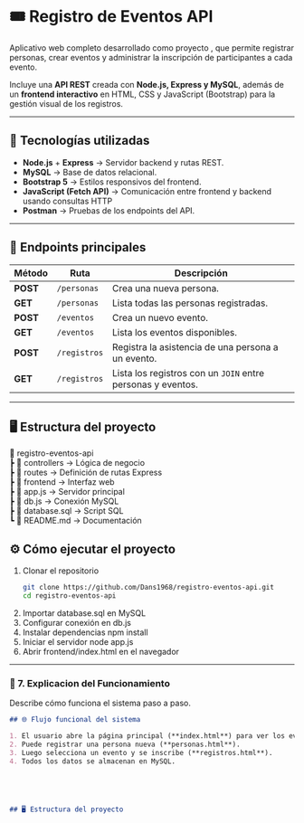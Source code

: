 # 🎟️ Registro de Eventos API

Aplicativo web completo desarrollado como proyecto , que permite registrar personas, crear eventos y administrar la inscripción de participantes a cada evento.

Incluye una **API REST** creada con **Node.js, Express y MySQL**, además de un **frontend interactivo** en HTML, CSS y JavaScript (Bootstrap) para la gestión visual de los registros.

---

## 🚀 Tecnologías utilizadas

- **Node.js** + **Express** → Servidor backend y rutas REST.
- **MySQL** → Base de datos relacional.
- **Bootstrap 5** → Estilos responsivos del frontend.
- **JavaScript (Fetch API)** → Comunicación entre frontend y backend usando consultas HTTP
- **Postman** → Pruebas de los endpoints del API.

---

## 🧩 Endpoints principales

| Método | Ruta | Descripción |
|--------|------|--------------|
| **POST** | `/personas` | Crea una nueva persona. |
| **GET** | `/personas` | Lista todas las personas registradas. |
| **POST** | `/eventos` | Crea un nuevo evento. |
| **GET** | `/eventos` | Lista los eventos disponibles. |
| **POST** | `/registros` | Registra la asistencia de una persona a un evento. |
| **GET** | `/registros` | Lista los registros con un `JOIN` entre personas y eventos. |

---

## 🖥️ Estructura del proyecto

📂 registro-eventos-api  
 ┣ 📁 controllers → Lógica de negocio  
 ┣ 📁 routes → Definición de rutas Express  
 ┣ 📁 frontend → Interfaz web  
 ┣ 📜 app.js → Servidor principal  
 ┣ 📜 db.js → Conexión MySQL  
 ┣ 📜 database.sql → Script SQL  
 ┗ 📜 README.md → Documentación

 ## ⚙️ Cómo ejecutar el proyecto

1. Clonar el repositorio  
   ```bash
   git clone https://github.com/Dans1968/registro-eventos-api.git
   cd registro-eventos-api
2. Importar database.sql en MySQL
3. Configurar conexión en db.js
4. Instalar dependencias
   npm install
5. Iniciar el servidor
   node app.js
6. Abrir frontend/index.html en el navegador
---

### 🔄 7. **Explicacion del Funcionamiento**
Describe cómo funciona el sistema paso a paso.

```markdown
## 🌐 Flujo funcional del sistema

1. El usuario abre la página principal (**index.html**) para ver los eventos.  
2. Puede registrar una persona nueva (**personas.html**).  
3. Luego selecciona un evento y se inscribe (**registros.html**).  
4. Todos los datos se almacenan en MySQL.





## 🖥️ Estructura del proyecto

